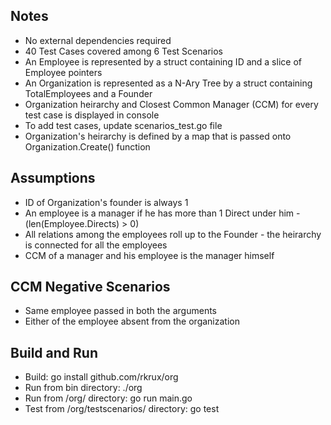 ## Notes
- No external dependencies required
- 40 Test Cases covered among 6 Test Scenarios
- An Employee is represented by a struct containing ID and a slice of Employee pointers
- An Organization is represented as a N-Ary Tree by a struct containing TotalEmployees and a Founder  
- Organization heirarchy and Closest Common Manager (CCM) for every test case is displayed in console
- To add test cases, update scenarios_test.go file
- Organization's heirarchy is defined by a map that is passed onto Organization.Create() function

## Assumptions
- ID of Organization's founder is always 1
- An employee is a manager if he has more than 1 Direct under him - (len(Employee.Directs) > 0)
- All relations among the employees roll up to the Founder - the heirarchy is connected for all the employees
- CCM of a manager and his employee is the manager himself

## CCM Negative Scenarios
- Same employee passed in both the arguments
- Either of the employee absent from the organization

## Build and Run
- Build: go install github.com/rkrux/org
- Run from bin directory: ./org
- Run from /org/ directory: go run main.go
- Test from /org/testscenarios/ directory: go test